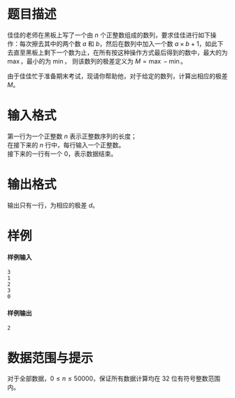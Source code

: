 
# 题目描述

佳佳的老师在黑板上写了一个由 $n$ 个正整数组成的数列，要求佳佳进行如下操作：每次擦去其中的两个数 $a$ 和 $b$，然后在数列中加入一个数 $a\times b+1$，如此下去直至黑板上剩下一个数为止，在所有按这种操作方式最后得到的数中，最大的为 $\max$，最小的为 $\min$， 则该数列的极差定义为 $M=\max -\min$。

由于佳佳忙于准备期末考试，现请你帮助他，对于给定的数列，计算出相应的极差 $M$。

# 输入格式

第一行为一个正整数 $n$ 表示正整数序列的长度；  
在接下来的 $n$ 行中，每行输入一个正整数。  
接下来的一行有一个 $0$，表示数据结束。

# 输出格式

输出只有一行，为相应的极差 $d$。

# 样例

#### 样例输入
```plain
3
1
2
3
0
```
#### 样例输出
```plain
2
```

# 数据范围与提示

对于全部数据，$0\le n\le 50000$，保证所有数据计算均在 $32$ 位有符号整数范围内。


